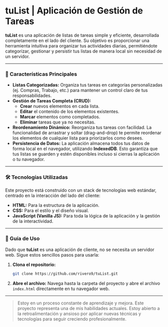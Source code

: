 # tuList | Aplicación de Gestión de Tareas

**tuList** es una aplicación de listas de tareas simple y eficiente, desarrollada completamente en el lado del cliente. Su objetivo es proporcionar una herramienta intuitiva para organizar tus actividades diarias, permitiéndote categorizar, gestionar y persistir tus listas de manera local sin necesidad de un servidor.

---

### 🌟 Características Principales

* **Listas Categorizadas:** Organiza tus tareas en categorías personalizadas (ej. Compras, Trabajo, etc.) para mantener un control claro de tus responsabilidades.
* **Gestión de Tareas Completa (CRUD):**
    * **Crear** nuevos elementos en cada lista.
    * **Editar** el contenido de los elementos existentes.
    * **Marcar** elementos como completados.
    * **Eliminar** tareas que ya no necesitas.
* **Reordenamiento Dinámico:** Reorganiza tus tareas con facilidad. La funcionalidad de arrastrar y soltar (drag-and-drop) te permite reordenar los elementos de cualquier lista para priorizarlos como desees.
* **Persistencia de Datos:** La aplicación almacena todos tus datos de forma local en el navegador, utilizando **IndexedDB**. Esto garantiza que tus listas se guarden y estén disponibles incluso si cierras la aplicación o tu navegador.

---

### 🛠️ Tecnologías Utilizadas

Este proyecto está construido con un stack de tecnologías web estándar, centrado en la interacción del lado del cliente:

* **HTML:** Para la estructura de la aplicación.
* **CSS:** Para el estilo y el diseño visual.
* **JavaScript (Vanilla JS):** Para toda la lógica de la aplicación y la gestión de la interactividad.

---

### 🚀 Guía de Uso

Dado que **tuList** es una aplicación de cliente, no se necesita un servidor web. Sigue estos sencillos pasos para usarla:

1.  **Clona el repositorio:**
    ```bash
    git clone https://github.com/rivero9/tuList.git
    ```
2.  **Abre el archivo:**
    Navega hasta la carpeta del proyecto y abre el archivo `index.html` directamente en tu navegador web.

---

> Estoy en un proceso constante de aprendizaje y mejora. Este proyecto representa una de mis habilidades actuales. Estoy abierto a la retroalimentación y ansioso por aplicar nuevas técnicas y tecnologías para seguir creciendo profesionalmente.
